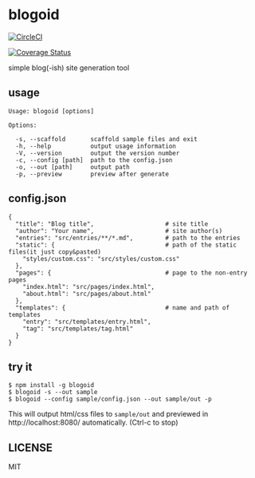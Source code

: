 # blogoid

[![CircleCI](https://circleci.com/gh/hamadu/blogoid.svg?style=svg)](https://circleci.com/gh/hamadu/blogoid)

[![Coverage Status](https://coveralls.io/repos/github/hamadu/blogoid/badge.svg?branch=master)](https://coveralls.io/github/hamadu/blogoid?branch=master)

simple blog(-ish) site generation tool

## usage

```
Usage: blogoid [options]

Options:

  -s, --scaffold       scaffold sample files and exit
  -h, --help           output usage information
  -V, --version        output the version number
  -c, --config [path]  path to the config.json
  -o, --out [path]     output path
  -p, --preview        preview after generate
```

## config.json

```
{
  "title": "Blog title",                    # site title
  "author": "Your name",                    # site author(s)
  "entries": "src/entries/**/*.md",         # path to the entries
  "static": {                               # path of the static files(it just copy&pasted)
    "styles/custom.css": "src/styles/custom.css"
  },
  "pages": {                                # page to the non-entry pages
    "index.html": "src/pages/index.html",
    "about.html": "src/pages/about.html"
  },
  "templates": {                            # name and path of templates
    "entry": "src/templates/entry.html",
    "tag": "src/templates/tag.html"
  }
}

```

## try it

```
$ npm install -g blogoid
$ blogoid -s --out sample
$ blogoid --config sample/config.json --out sample/out -p
```

This will output html/css files to `sample/out` and previewed in http://localhost:8080/ automatically. (Ctrl-c to stop)

## LICENSE

MIT

